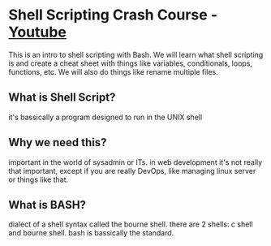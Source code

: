 # Shell Scripting Crash Course - [Youtube]

This is an intro to shell scripting with Bash. We will learn what shell scripting is and create a cheat sheet with things like variables, conditionals, loops, functions, etc. We will also do things like rename multiple files.

## What is Shell Script?

it's bassically a program designed to run in the UNIX shell

## Why we need this?

important in the world of sysadmin or ITs. in web development
it's not really that important, except if you
are really DevOps, like managing linux server or things like that.

## What is BASH?

dialect of a shell syntax called the bourne shell.
there are 2 shells: c shell and bourne shell. bash is bassically the standard.

[youtube]: https://www.youtube.com/watch?v=v-F3YLd6oMw
